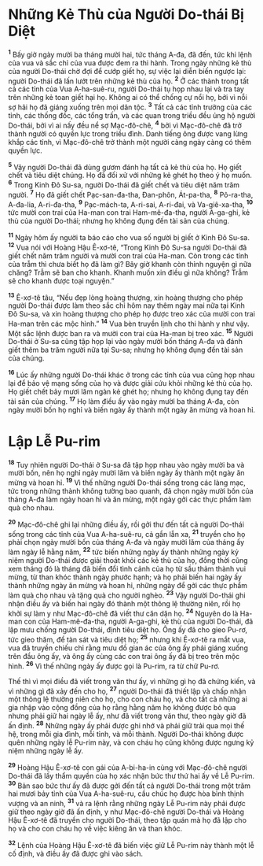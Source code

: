 # Những Kẻ Thù của Người Do-thái Bị Diệt

<sup><b>1</b></sup> Bấy giờ ngày mười ba tháng mười hai, tức tháng A-đa, đã đến, tức khi lệnh của vua và sắc chỉ của vua được đem ra thi hành. Trong ngày những kẻ thù của người Do-thái chờ đợi để cướp giết họ, sự việc lại diễn biến ngược lại: người Do-thái đã lấn lướt trên những kẻ thù của họ. <sup><b>2</b></sup> Ở các thành trong tất cả các tỉnh của Vua A-ha-suê-ru, người Do-thái tụ họp nhau lại và tra tay trên những kẻ toan giết hại họ. Không ai có thể chống cự nổi họ, bởi vì nỗi sợ hãi họ đã giáng xuống trên mọi dân tộc. <sup><b>3</b></sup> Tất cả các tỉnh trưởng của các tỉnh, các thống đốc, các tổng trấn, và các quan trong triều đều ủng hộ người Do-thái, bởi vì ai nấy đều nể sợ Mạc-đô-chê, <sup><b>4</b></sup> bởi vì Mạc-đô-chê đã trở thành người có quyền lực trong triều đình. Danh tiếng ông được vang lừng khắp các tỉnh, vì Mạc-đô-chê trở thành một người càng ngày càng có thêm quyền lực.

<sup><b>5</b></sup> Vậy người Do-thái đã dùng gươm đánh hạ tất cả kẻ thù của họ. Họ giết chết và tiêu diệt chúng. Họ đã đối xử với những kẻ ghét họ theo ý họ muốn. <sup><b>6</b></sup> Trong Kinh Ðô Su-sa, người Do-thái đã giết chết và tiêu diệt năm trăm người. <sup><b>7</b></sup> Họ đã giết chết Pạc-san-đa-tha, Ðan-phôn, Át-pa-tha, <sup><b>8</b></sup> Pô-ra-tha, A-đa-lia, A-ri-đa-tha, <sup><b>9</b></sup> Pạc-mách-ta, A-ri-sai, A-ri-đai, và Va-giê-xa-tha, <sup><b>10</b></sup> tức mười con trai của Ha-man con trai Ham-mê-đa-tha, người A-ga-ghi, kẻ thù của người Do-thái; nhưng họ không đụng đến tài sản của chúng.

<sup><b>11</b></sup> Ngày hôm ấy người ta báo cáo cho vua số người bị giết ở Kinh Ðô Su-sa. <sup><b>12</b></sup> Vua nói với Hoàng Hậu Ê-xơ-tê, “Trong Kinh Ðô Su-sa người Do-thái đã giết chết năm trăm người và mười con trai của Ha-man. Còn trong các tỉnh của trẫm thì chưa biết họ đã làm gì? Bây giờ khanh còn thỉnh nguyện gì nữa chăng? Trẫm sẽ ban cho khanh. Khanh muốn xin điều gì nữa không? Trẫm sẽ cho khanh được toại nguyện.”

<sup><b>13</b></sup> Ê-xơ-tê tâu, “Nếu đẹp lòng hoàng thượng, xin hoàng thượng cho phép người Do-thái được làm theo sắc chỉ hôm nay thêm ngày mai nữa tại Kinh Ðô Su-sa, và xin hoàng thượng cho phép họ được treo xác của mười con trai Ha-man trên các mộc hình.” <sup><b>14</b></sup> Vua bèn truyền lịnh cho thi hành y như vậy. Một sắc lệnh được ban ra và mười con trai của Ha-man bị treo xác. <sup><b>15</b></sup> Người Do-thái ở Su-sa cũng tập họp lại vào ngày mười bốn tháng A-đa và đánh giết thêm ba trăm người nữa tại Su-sa; nhưng họ không đụng đến tài sản của chúng.

<sup><b>16</b></sup> Lúc ấy những người Do-thái khác ở trong các tỉnh của vua cũng họp nhau lại để bảo vệ mạng sống của họ và được giải cứu khỏi những kẻ thù của họ. Họ giết chết bảy mươi lăm ngàn kẻ ghét họ; nhưng họ không đụng tay đến tài sản của chúng. <sup><b>17</b></sup> Họ làm điều ấy vào ngày mười ba tháng A-đa, còn ngày mười bốn họ nghỉ và biến ngày ấy thành một ngày ăn mừng và hoan hỉ.

# Lập Lễ Pu-rim

<sup><b>18</b></sup> Tuy nhiên người Do-thái ở Su-sa đã tập họp nhau vào ngày mười ba và mười bốn, nên họ nghỉ ngày mười lăm và biến ngày ấy thành một ngày ăn mừng và hoan hỉ. <sup><b>19</b></sup> Vì thế những người Do-thái sống trong các làng mạc, tức trong những thành không tường bao quanh, đã chọn ngày mười bốn của tháng A-đa làm ngày hoan hỉ và ăn mừng, một ngày gởi các thực phẩm làm quà cho nhau.

<sup><b>20</b></sup> Mạc-đô-chê ghi lại những điều ấy, rồi gởi thư đến tất cả người Do-thái sống trong các tỉnh của Vua A-ha-suê-ru, cả gần lẫn xa, <sup><b>21</b></sup> truyền cho họ phải chọn ngày mười bốn của tháng A-đa và ngày mười lăm của tháng ấy làm ngày lễ hằng năm, <sup><b>22</b></sup> tức biến những ngày ấy thành những ngày kỷ niệm người Do-thái được giải thoát khỏi các kẻ thù của họ, đồng thời cũng xem tháng đó là tháng đã biến đổi tình cảnh của họ từ sầu thảm thành vui mừng, từ than khóc thành ngày phước hạnh; và họ phải biến hai ngày ấy thành những ngày ăn mừng và hoan hỉ, những ngày để gởi các thực phẩm làm quà cho nhau và tặng quà cho người nghèo. <sup><b>23</b></sup> Vậy người Do-thái ghi nhận điều ấy và biến hai ngày đó thành một thông lệ thường niên, rồi họ khởi sự làm y như Mạc-đô-chê đã viết thư căn dặn họ. <sup><b>24</b></sup> Nguyên do là Ha-man con của Ham-mê-đa-tha, người A-ga-ghi, kẻ thù của người Do-thái, đã lập mưu chống người Do-thái, định tiêu diệt họ. Ông ấy đã cho gieo Pu-rơ, tức gieo thăm, để tàn sát và tiêu diệt họ; <sup><b>25</b></sup> nhưng khi Ê-xơ-tê ra mắt vua, vua đã truyền chiếu chỉ rằng mưu đồ gian ác của ông ấy phải giáng xuống trên đầu ông ấy, và ông ấy cùng các con trai ông ấy đã bị treo trên mộc hình. <sup><b>26</b></sup> Vì thế những ngày ấy được gọi là Pu-rim, ra từ chữ Pu-rơ.

Thế thì vì mọi điều đã viết trong văn thư ấy, vì những gì họ đã chứng kiến, và vì những gì đã xảy đến cho họ, <sup><b>27</b></sup> người Do-thái đã thiết lập và chấp nhận một thông lệ thường niên cho họ, cho con cháu họ, và cho tất cả những ai gia nhập vào cộng đồng của họ rằng hằng năm họ không được bỏ qua nhưng phải giữ hai ngày lễ ấy, như đã viết trong văn thư, theo ngày giờ đã ấn định. <sup><b>28</b></sup> Những ngày ấy phải được ghi nhớ và phải giữ trải qua mọi thế hệ, trong mỗi gia đình, mỗi tỉnh, và mỗi thành. Người Do-thái không được quên những ngày lễ Pu-rim này, và con cháu họ cũng không được ngưng kỷ niệm những ngày lễ ấy.

<sup><b>29</b></sup> Hoàng Hậu Ê-xơ-tê con gái của A-bi-ha-in cùng với Mạc-đô-chê người Do-thái đã lấy thẩm quyền của họ xác nhận bức thư thứ hai ấy về Lễ Pu-rim. <sup><b>30</b></sup> Bản sao bức thư ấy đã được gởi đến tất cả người Do-thái trong một trăm hai mươi bảy tỉnh của Vua A-ha-suê-ru, cầu chúc họ được hòa bình thịnh vượng và an ninh, <sup><b>31</b></sup> và ra lệnh rằng những ngày Lễ Pu-rim này phải được giữ theo ngày giờ đã ấn định, y như Mạc-đô-chê người Do-thái và Hoàng Hậu Ê-xơ-tê đã truyền cho người Do-thái, theo tập quán mà họ đã lập cho họ và cho con cháu họ về việc kiêng ăn và than khóc.

<sup><b>32</b></sup> Lệnh của Hoàng Hậu Ê-xơ-tê đã biến việc giữ Lễ Pu-rim này thành một lễ cố định, và điều ấy đã được ghi vào sách.
